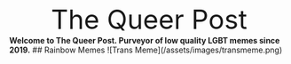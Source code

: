 <center><font size="20"> The Queer Post </font></center>
<b>Welcome to The Queer Post. Purveyor of low quality LGBT memes since 2019.</b>
## Rainbow Memes
![Trans Meme](/assets/images/transmeme.png)
